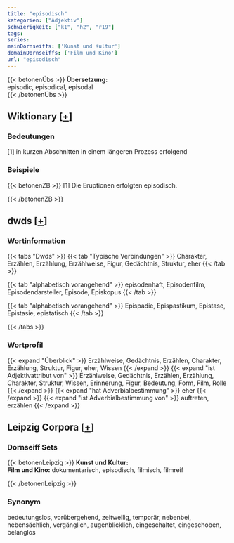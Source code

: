 ```yaml
---
title: "episodisch"
kategorien: ["Adjektiv"]
schwierigkeit: ["k1", "h2", "r19"]
tags:
series:
mainDornseiffs: ['Kunst und Kultur']
domainDornseiffs: ['Film und Kino']
url: "episodisch"
---
```


{{< betonenÜbs >}}
**Übersetzung:**  
episodic, episodical, episodal  
{{< /betonenÜbs >}}

## Wiktionary [[+](https://de.wiktionary.org/wiki/episodisch)]

### Bedeutungen
[1] in kurzen Abschnitten in einem längeren Prozess erfolgend  

### Beispiele
{{< betonenZB >}}
[1] Die Eruptionen erfolgten episodisch.  

{{< /betonenZB >}}


## dwds [[+](https://www.dwds.de/wb/episodisch)]

### Wortinformation
{{< tabs "Dwds" >}}
{{< tab "Typische Verbindungen" >}}
Charakter, Erzählen, Erzählung, Erzählweise, Figur, Gedächtnis, Struktur, eher
{{< /tab >}}

{{< tab "alphabetisch vorangehend" >}}
episodenhaft, Episodenfilm, Episodendarsteller, Episode, Episkopus
{{< /tab >}}

{{< tab "alphabetisch vorangehend" >}}
Epispadie, Epispastikum, Epistase, Epistasie, epistatisch
{{< /tab >}}

{{< /tabs >}}

### Wortprofil
{{< expand "Überblick" >}} Erzählweise, Gedächtnis, Erzählen, Charakter, Erzählung, Struktur, Figur, eher, Wissen {{< /expand >}}
{{< expand "ist Adjektivattribut von" >}} Erzählweise, Gedächtnis, Erzählen, Erzählung, Charakter, Struktur, Wissen, Erinnerung, Figur, Bedeutung, Form, Film, Rolle {{< /expand >}}
{{< expand "hat Adverbialbestimmung" >}} eher {{< /expand >}}
{{< expand "ist Adverbialbestimmung von" >}} auftreten, erzählen {{< /expand >}}

## Leipzig Corpora [[+](https://corpora.uni-leipzig.de/en/res?word=episodisch&corpusId=deu_newscrawl-public_2018)]

### Dornseiff Sets
{{< betonenLeipzig >}}
**Kunst und Kultur:**  
**Film und Kino:** dokumentarisch, episodisch, filmisch, filmreif  

{{< /betonenLeipzig >}}

### Synonym
bedeutungslos, vorübergehend, zeitweilig, temporär, nebenbei, nebensächlich, vergänglich, augenblicklich, eingeschaltet, eingeschoben, belanglos

